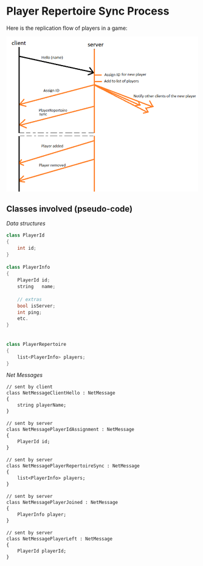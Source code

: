 # Player Repertoire Sync Process

Here is the replication flow of players in a game:

![](./Images/PlayerRepertoireSynchronization.PNG)

## Classes involved (pseudo-code)

*Data structures*

```c++
class PlayerId
{
	int id;
}

class PlayerInfo
{
	PlayerId id;
	string	 name;
	
	// extras
	bool isServer;
	int ping;
	etc.
}


class PlayerRepertoire
{
	list<PlayerInfo> players;
}
```

*Net Messages*

~~~~
// sent by client
class NetMessageClientHello : NetMessage
{
	string playerName;
}

// sent by server
class NetMessagePlayerIdAssignment : NetMessage
{
	PlayerId id;
}

// sent by server
class NetMessagePlayerRepertoireSync : NetMessage
{
	list<PlayerInfo> players;
}

// sent by server
class NetMessagePlayerJoined : NetMessage
{
	PlayerInfo player;
}

// sent by server
class NetMessagePlayerLeft : NetMessage
{
	PlayerId playerId;
}
~~~~
